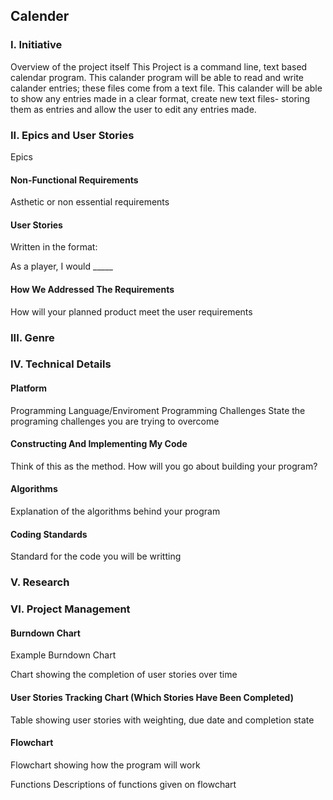 ## Calender



### I. Initiative

Overview of the project itself
This Project is a command line, text based calendar program. This calander program will be able to read and write calander entries; these files come from a text file. This calander will be able to show any entries made in a clear format, create new text files- storing them as entries and allow the user to edit any entries made.

### II. Epics and User Stories

Epics


#### Non-Functional Requirements

Asthetic or non essential requirements

#### User Stories

Written in the format:

As a player, I would _____

#### How We Addressed The Requirements

How will your planned product meet the user requirements

### III. Genre


### IV. Technical Details

#### Platform

Programming Language/Enviroment
Programming Challenges
State the programing challenges you are trying to overcome

#### Constructing And Implementing My Code

Think of this as the method. How will you go about building your program?

#### Algorithms

Explanation of the algorithms behind your program


#### Coding Standards

Standard for the code you will be writting

### V. Research

### VI. Project Management

#### Burndown Chart

Example Burndown Chart

Chart showing the completion of user stories over time

#### User Stories Tracking Chart (Which Stories Have Been Completed)

Table showing user stories with weighting, due date and completion state

#### Flowchart

Flowchart showing how the program will work

Functions
Descriptions of functions given on flowchart
